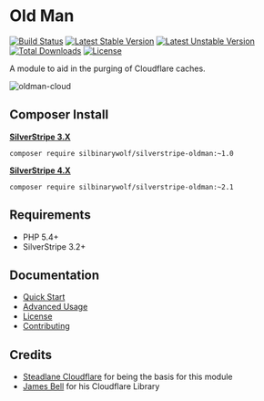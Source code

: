 # Old Man

[![Build Status](https://travis-ci.org/silbinarywolf/silverstripe-oldman.svg?branch=master)](https://travis-ci.org/silbinarywolf/silverstripe-oldman)
[![Latest Stable Version](https://poser.pugx.org/silbinarywolf/silverstripe-oldman/version.svg)](https://github.com/silbinarywolf/silverstripe-oldman/releases)
[![Latest Unstable Version](https://poser.pugx.org/silbinarywolf/silverstripe-oldman/v/unstable.svg)](https://packagist.org/packages/silbinarywolf/silverstripe-oldman)
[![Total Downloads](https://poser.pugx.org/silbinarywolf/silverstripe-oldman/downloads.svg)](https://packagist.org/packages/silbinarywolf/silverstripe-oldman)
[![License](https://poser.pugx.org/silbinarywolf/silverstripe-oldman/license.svg)](https://github.com/silbinarywolf/silverstripe-oldman/blob/master/LICENSE.md)

A module to aid in the purging of Cloudflare caches.

![oldman-cloud](https://user-images.githubusercontent.com/3859574/31596225-d2213356-b28c-11e7-97c3-e73500083c34.png)

## Composer Install

**[SilverStripe 3.X](https://github.com/silbinarywolf/silverstripe-oldman/tree/1)**
```
composer require silbinarywolf/silverstripe-oldman:~1.0
```

**[SilverStripe 4.X](https://github.com/silbinarywolf/silverstripe-oldman/tree/master)**
```
composer require silbinarywolf/silverstripe-oldman:~2.1
```

## Requirements

* PHP 5.4+
* SilverStripe 3.2+

## Documentation

* [Quick Start](docs/en/quick-start.md)
* [Advanced Usage](docs/en/advanced-usage.md)
* [License](LICENSE.md)
* [Contributing](CONTRIBUTING.md)

## Credits

* [Steadlane Cloudflare](https://github.com/steadlane/silverstripe-cloudflare) for being the basis for this module
* [James Bell](https://github.com/jamesryanbell/cloudflare) for his Cloudflare Library
